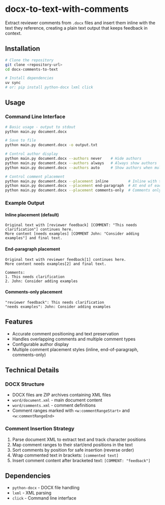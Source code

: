 # docx-to-text-with-comments

Extract reviewer comments from `.docx` files and insert them inline with the text they reference, creating a plain text output that keeps feedback in context.

## Installation

```bash
# Clone the repository
git clone <repository-url>
cd docx-comments-to-text

# Install dependencies
uv sync
# or: pip install python-docx lxml click
```

## Usage

### Command Line Interface

```bash
# Basic usage - output to stdout
python main.py document.docx

# Save to file
python main.py document.docx -o output.txt

# Control author display
python main.py document.docx --authors never    # Hide authors
python main.py document.docx --authors always   # Always show authors
python main.py document.docx --authors auto     # Show authors when multiple exist (default)

# Control comment placement
python main.py document.docx --placement inline         # Inline with text (default)
python main.py document.docx --placement end-paragraph  # At end of each paragraph
python main.py document.docx --placement comments-only  # Comments only with context
```

### Example Output

#### Inline placement (default)
```
Original text with [reviewer feedback] [COMMENT: "This needs clarification"] continues here.
More content [needs examples] [COMMENT John: "Consider adding examples"] and final text.
```

#### End-paragraph placement
```
Original text with reviewer feedback[1] continues here.
More content needs examples[2] and final text.

Comments:
1. This needs clarification
2. John: Consider adding examples
```

#### Comments-only placement
```
"reviewer feedback": This needs clarification
"needs examples": John: Consider adding examples
```

## Features

- Accurate comment positioning and text preservation
- Handles overlapping comments and multiple comment types  
- Configurable author display
- Multiple comment placement styles (inline, end-of-paragraph, comments-only)

## Technical Details

### DOCX Structure
- DOCX files are ZIP archives containing XML files
- `word/document.xml` - main document content
- `word/comments.xml` - comment definitions
- Comment ranges marked with `<w:commentRangeStart>` and `<w:commentRangeEnd>`

### Comment Insertion Strategy
1. Parse document XML to extract text and track character positions
2. Map comment ranges to their start/end positions in the text
3. Sort comments by position for safe insertion (reverse order)
4. Wrap commented text in brackets: `[commented text]`
5. Insert comment content after bracketed text: `[COMMENT: "feedback"]`

## Dependencies

- `python-docx` - DOCX file handling
- `lxml` - XML parsing
- `click` - Command line interface